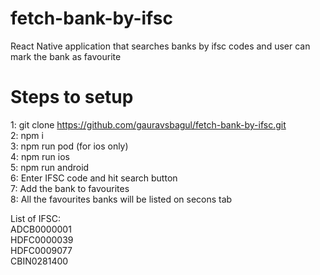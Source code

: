 # fetch-bank-by-ifsc
React Native application that searches banks by ifsc codes and user can mark the bank as favourite

# Steps to setup
  1: git clone https://github.com/gauravsbagul/fetch-bank-by-ifsc.git <br/>
  2: npm i <br/>
  3: npm run pod (for ios only) <br/>
  4: npm run ios <br/>
  5: npm run android <br/>
  6: Enter IFSC code and hit search button <br/>
  7: Add the bank to favourites <br/>
  8: All the favourites banks will be listed on secons tab 
  
  List of IFSC:<br/>
    ADCB0000001<br/>
    HDFC0000039<br/>
    HDFC0009077<br/>
    CBIN0281400<br/>

